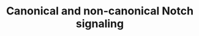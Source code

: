 ---
annotations:
- id: PW:0000003
  parent: signaling pathway
  type: Pathway Ontology
  value: signaling pathway
- id: PW:0000204
  parent: signaling pathway
  type: Pathway Ontology
  value: Notch signaling pathway
authors:
- AAR&Co
- Khanspers
- AlexanderPico
- Evelo
- Egonw
- Eweitz
description: This pathway is based on figure 1 of "Alteration of Notch signaling in
  skeletal development and disease" (see bibliography). In the NOTCH signaling pathway,
  mammals have 11 ligands (JAG, DLL, DLK, etc.) and 4 NOTCH receptors (NOTCH1,2,3,4).
  The pathway is activated by the interaction between a ligand in a ligand expressing
  cell and a NOTCH receptor in an adjacent, receptor expressing cell.  At this point,
  proteases (ADAM10 and PSEN1/2) cleave the intracellular domain (NICD) of the NOTCH
  protein from the extracellular domain (NECD). In the canonical pathway, NICD travels
  into the nucleus where it forms a transcription complex with other proteins (RBPJ
  and MAML1,2,3). This transcriptional complex regulates the transcription of downstream
  canonical target genes, such as HES1 and HEY1. In the non-canonical pathway, otherwise
  known as RBPJ-independent NOTCH signaling, NOTCH can activate through R-Ras to promote
  cell adhesion. Alternatively, NOTCH may interact with IKKa in the NF-kB pathway,
  or LEF1 in the Wnt pathway.While the role that the canonical NOTCH pathway plays
  in skeletal biology is well understood, our understanding of the role of the non-canonical
  pathway remains primitive.
last-edited: 2021-05-07
organisms:
- Homo sapiens
redirect_from:
- /index.php/Pathway:WP3845
- /instance/WP3845
revision: null
schema-jsonld:
- '@context': https://schema.org/
  '@id': https://wikipathways.github.io/pathways/WP3845.html
  '@type': Dataset
  creator:
    '@type': Organization
    name: WikiPathways
  description: This pathway is based on figure 1 of "Alteration of Notch signaling
    in skeletal development and disease" (see bibliography). In the NOTCH signaling
    pathway, mammals have 11 ligands (JAG, DLL, DLK, etc.) and 4 NOTCH receptors (NOTCH1,2,3,4).
    The pathway is activated by the interaction between a ligand in a ligand expressing
    cell and a NOTCH receptor in an adjacent, receptor expressing cell.  At this point,
    proteases (ADAM10 and PSEN1/2) cleave the intracellular domain (NICD) of the NOTCH
    protein from the extracellular domain (NECD). In the canonical pathway, NICD travels
    into the nucleus where it forms a transcription complex with other proteins (RBPJ
    and MAML1,2,3). This transcriptional complex regulates the transcription of downstream
    canonical target genes, such as HES1 and HEY1. In the non-canonical pathway, otherwise
    known as RBPJ-independent NOTCH signaling, NOTCH can activate through R-Ras to
    promote cell adhesion. Alternatively, NOTCH may interact with IKKa in the NF-kB
    pathway, or LEF1 in the Wnt pathway.While the role that the canonical NOTCH pathway
    plays in skeletal biology is well understood, our understanding of the role of
    the non-canonical pathway remains primitive.
  keywords:
  - ''
  - ADAM10
  - Cell Adhesion
  - DLK1
  - DLK2
  - DLL1
  - DLL3
  - DLL4
  - DNER
  - HES1
  - HEY1
  - IKKa
  - JAG1
  - JAG2
  - LEF1
  - MAGP1
  - MAGP2
  - MAML1
  - MAML2
  - MAML3
  - NB3
  - NECD
  - NF-kB Pathway
  - NICD
  - NOTCH1
  - NOTCH2
  - NOTCH3
  - NOTCH4
  - PSEN1
  - PSEN2
  - RBPJ
  - RRAS
  - Unknown
  license: CC0
  name: Canonical and non-canonical Notch signaling
seo: CreativeWork
title: Canonical and non-canonical Notch signaling
wpid: WP3845
---